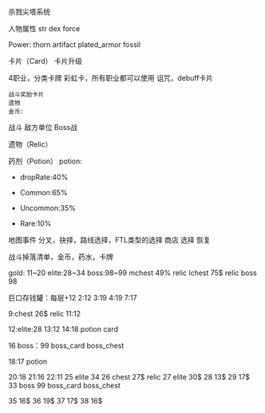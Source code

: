 杀戮尖塔系统

人物属性
str
dex
force

Power:
    thorn
    artifact
    plated_armor
    fossil

卡片（Card）
    卡片升级

4职业，分类卡牌
彩虹卡，所有职业都可以使用
诅咒，debuff卡片

    战斗奖励卡片
    遗物
    金币:

战斗
    敌方单位
    Boss战


遗物（Relic）


药剂（Potion）
potion:
+ dropRate:40%

+ Common:65%
+ Uncommon:35%
+ Rare:10%

地图事件
    分叉，抉择，路线选择，FTL类型的选择
    商店
    选择
    恢复

战斗掉落清单，金币，药水，卡牌

gold: 11~20
elite:28~34
boss:98~99
mchest 49% relic
lchest 75$ relic
boss 98

巨口存钱罐：每层+12
2:12
3:19
4:19
7:17

9:chest 26$ relic
11:12

12:elite:28
13:12
14:18 potion card

16 boss：99 boss_card boss_chest

18:17 potion

20:18
21:16
22:11
25 elite 34
26 chest 27$ relic
27 elite 30$
28 13$
29 17$
33 boss 99 boss_card boss_chest

35 16$
36 19$
37 17$
38 16$
